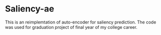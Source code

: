 # Saliency-ae

This is an reimplemtation of auto-encoder for saliency prediction. The code was used for graduation project of final year of my college career.

